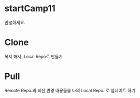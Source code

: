 # startCamp11
안녕하세요.

# Clone
복제 해서, Local Repo로 만들기

# Pull
Remote Repo.의 최신 변경 내용들을
나의 Local Repo. 로 업데이트 하기
